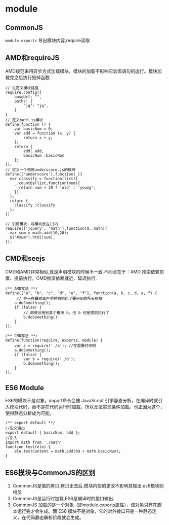 # module

## CommonJS

`module.exports` 导出模块内容,require读取

## AMD和requireJS

AMD规范采用异步方式加载模块，模块的加载不影响它后面语句的运行。模块加载完之后执行毁掉函数.

    // 先定义模块路径
    require.config({
    	baseUrl: "",
    	paths: {
    		"jq": "jq",
    	}
    }
    // 定义math.js模块
    define(function () {
        var basicNum = 0;
        var add = function (x, y) {
            return x + y;
        };
        return {
            add: add,
            basicNum :basicNum
        };
    });
    // 定义一个依赖underscore.js的模块
    define(['underscore'],function(_){
      var classify = function(list){
        _.countBy(list,function(num){
          return num > 30 ? 'old' : 'young';
        })
      };
      return {
        classify :classify
      };
    })
    
    // 引用模块，将模块放在[]内
    require(['jquery', 'math'],function($, math){
      var sum = math.add(10,20);
      $("#sum").html(sum);
    });

## CMD和seejs

CMD和AMD非常相似,就是声明模块的时候不一致.不同点在于：AMD 推崇依赖前置、提前执行，CMD推崇依赖就近、延迟执行.

    /** AMD写法 **/
    define(["a", "b", "c", "d", "e", "f"], function(a, b, c, d, e, f) { 
         // 等于在最前面声明并初始化了要用到的所有模块
        a.doSomething();
        if (false) {
            // 即便没用到某个模块 b，但 b 还是提前执行了
            b.doSomething()
        } 
    });
    
    /** CMD写法 **/
    define(function(require, exports, module) {
        var a = require('./a'); //在需要时申明
        a.doSomething();
        if (false) {
            var b = require('./b');
            b.doSomething();
        }
    });

## ES6 Module

ES6的模块不是对象，import命令会被 JavaScript 引擎静态分析，在编译时就引入模块代码，而不是在代码运行时加载，所以无法实现条件加载。也正因为这个，使得静态分析成为可能。

    /** export default **/
    //定义输出
    export default { basicNum, add };
    //引入
    import math from './math';
    function test(ele) {
        ele.textContent = math.add(99 + math.basicNum);
    }

## ES6模块与CommonJS的区别

1. CommonJS是值的拷贝,拷贝出去后,模块内部的更改不影响其输出.es6模块则相反
2. CommonJS是运行时加载,ES6是编译时的接口输出.
3. CommonJS 加载的是一个对象（即module.exports属性），该对象只有在脚本运行完才会生成。而 ES6 模块不是对象，它的对外接口只是一种静态定义，在代码静态解析阶段就会生成。